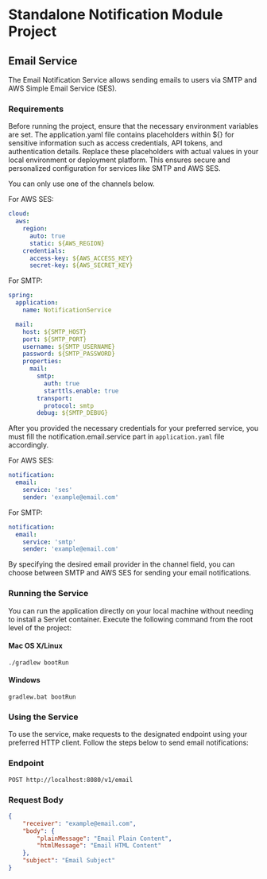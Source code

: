 # Standalone Notification Module Project

## Email Service
The Email Notification Service allows sending emails to users via SMTP and AWS Simple Email Service (SES).

### Requirements
Before running the project, ensure that the necessary environment variables are set.
The application.yaml file contains placeholders within ${} for sensitive information such as access credentials, API tokens, and authentication details. 
Replace these placeholders with actual values in your local environment or deployment platform.
This ensures secure and personalized configuration for services like SMTP and AWS SES.

You can only use one of the channels below.

For AWS SES:
```yaml
cloud:
  aws:
    region:
      auto: true
      static: ${AWS_REGION}
    credentials:
      access-key: ${AWS_ACCESS_KEY}
      secret-key: ${AWS_SECRET_KEY}
```

For SMTP:
```yaml
spring:
  application:
    name: NotificationService

  mail:
    host: ${SMTP_HOST}
    port: ${SMTP_PORT}
    username: ${SMTP_USERNAME}
    password: ${SMTP_PASSWORD}
    properties:
      mail:
        smtp:
          auth: true
          starttls.enable: true
        transport:
          protocol: smtp
        debug: ${SMTP_DEBUG}
```
After you provided the necessary credentials for your preferred service, you must fill the notification.email.service part in `application.yaml` file accordingly.

For AWS SES:
```yaml
notification:
  email:
    service: 'ses'
    sender: 'example@email.com'
```
For SMTP:
```yaml
notification:
  email:
    service: 'smtp'
    sender: 'example@email.com'
```
By specifying the desired email provider in the channel field, you can choose between SMTP and AWS SES for sending your email notifications.


### Running the Service
You can run the application directly on your local machine without needing to install a Servlet container.
Execute the following command from the root level of the project:

#### Mac OS X/Linux
```
./gradlew bootRun
```

#### Windows
```
gradlew.bat bootRun
```

### Using the Service
To use the service, make requests to the designated endpoint using your preferred HTTP client.
Follow the steps below to send email notifications:

### Endpoint
```
POST http://localhost:8080/v1/email
```

### Request Body
```json
{
    "receiver": "example@email.com",
    "body": {
        "plainMessage": "Email Plain Content",
        "htmlMessage": "Email HTML Content"
    },
    "subject": "Email Subject"
}
```